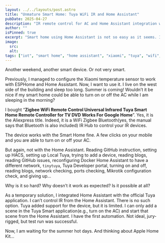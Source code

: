 ```yaml
---
layout: ../../layouts/post.astro
title: "Unmature Smart Home: Tuya WiFi IR and Home Assistant"
pubDate: 2025-04-27
description: "IR remote control for AC and Home Assistant integration with Tuya."
author: ""
isPinned: true
excerpt: "Smart home using Home Assistant is not so easy as it seems. I spent a lot of time on one temperature sensor."
image:
  src:
  alt:
tags: ["iot", "smart home", "home assistant", "xiaomi", "tuya", "wifi", "ir"]
---
```


Another weekend, another smart device. Or not very smart.

Previously, I managed to configure the Xiaomi temperature sensor to work with ESPHome and Home Assistant. Now, I want to use it. I live on the west side of the building and sleep too long. Summer is coming! Wouldn’t it be nice if my smart home could be able to turn on or off the AC while I am sleeping in the morning?

I bought “**Zigbee WiFi Remote Control Universal Infrared Tuya Smart Home Remote Controller for TV DVD Works For Google Home**”. Yes, it is the Aliexpress title. Indeed, it is a WiFi Zigbee Bluetooth(yes, the manual says that Bluetooth is also included) IR Hub to control your IR devices.

The device works with the Smart Home fine. A few clicks on your mobile and you are able to turn on or off your AC. 

But again, not with the Home Assistant. Reading GitHub instruction, setting up HACS, setting up Local Tuya, trying to add a device, reading blogs, reading GitHub issues, reconfiguring Docker Home Assistant to have a different network, `tinytuya`, Tuya Developer portal, turning on and off, reading blogs, network checking, ports checking, Mikrotik configuration check, and giving up…

Why is it so hard? Why doesn’t it work as expected? Is it possible at all?

As a temporary solution, I integrated Home Assistant with the official Tuya application. I can’t control IR from the Home Assistant. There is no such option. Tuya added support for the device, but it is limited. I can only add a scene in the Tuya Smart application(e.g., turn on the AC) and start that scene from the Home Assistant. I have the first automation. Not ideal, jury-rigged, but test run was successful.

Now, I am waiting for the summer hot days. And thinking about Apple Home Kit…